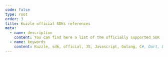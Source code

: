 ```yaml
---
code: false
type: root
order: 3
title: Kuzzle official SDKs references
meta:
  - name: description
    content: You can find here a list of the officially supported SDK
  - name: keywords
    content: Kuzzle, sdk, official, JS, Javascript, Golang, C#, Dart, Dart Null Safety, Jvm, Java
---
```


<Redirect to="/v2" />
